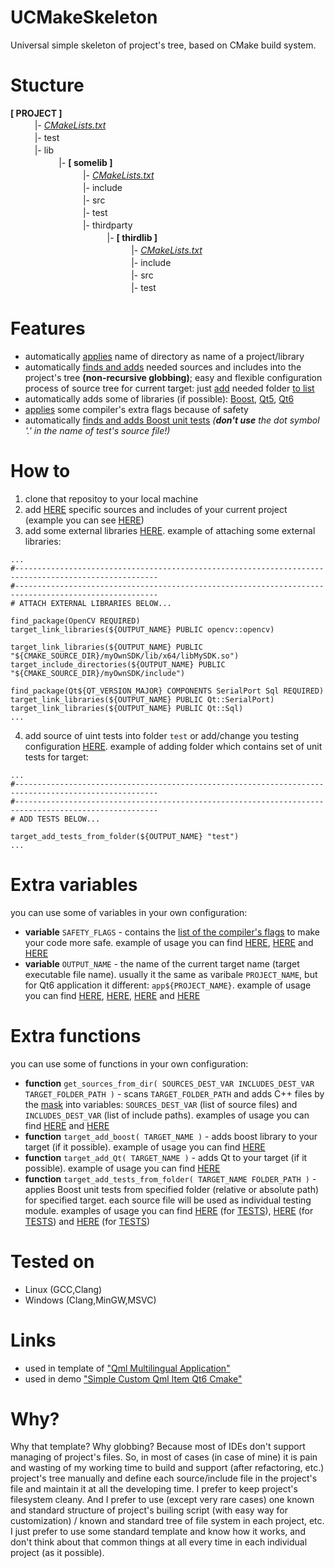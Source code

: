 # UCMakeSkeleton
Universal simple skeleton of project's tree, based on CMake build system.

# Stucture
**[ PROJECT ]**
<br/>ㅤㅤㅤ|- *[CMakeLists.txt](CMakeLists.txt)*
<br/>ㅤㅤㅤ|- test
<br/>ㅤㅤㅤ|- lib
<br/>ㅤㅤㅤㅤㅤㅤ|- **[ somelib ]**
<br/>ㅤㅤㅤㅤㅤㅤㅤㅤㅤ|- *[CMakeLists.txt](lib/somelib/CMakeLists.txt)*
<br/>ㅤㅤㅤㅤㅤㅤㅤㅤㅤ|- include
<br/>ㅤㅤㅤㅤㅤㅤㅤㅤㅤ|- src
<br/>ㅤㅤㅤㅤㅤㅤㅤㅤㅤ|- test
<br/>ㅤㅤㅤㅤㅤㅤㅤㅤㅤ|- thirdparty
<br/>ㅤㅤㅤㅤㅤㅤㅤㅤㅤㅤㅤㅤ|- **[ thirdlib ]**
<br/>ㅤㅤㅤㅤㅤㅤㅤㅤㅤㅤㅤㅤㅤㅤㅤ|- *[CMakeLists.txt](lib/somelib/thirdparty/thirdlib/CMakeLists.txt)*
<br/>ㅤㅤㅤㅤㅤㅤㅤㅤㅤㅤㅤㅤㅤㅤㅤ|- include
<br/>ㅤㅤㅤㅤㅤㅤㅤㅤㅤㅤㅤㅤㅤㅤㅤ|- src
<br/>ㅤㅤㅤㅤㅤㅤㅤㅤㅤㅤㅤㅤㅤㅤㅤ|- test

# Features
* automatically [applies](https://github.com/R3D9477/UCMakeSkeleton/blob/main/CMakeLists.txt#L6) name of directory as name of a project/library
* automatically [finds and adds](https://github.com/R3D9477/UCMakeSkeleton/blob/main/CMakeLists.txt#L9) needed sources and includes into the project's tree **(non-recursive globbing)**; easy and flexible configuration process of source tree for current target: just [add](https://github.com/R3D9477/UCMakeSkeleton/blob/main/CMakeLists.txt#L11) needed folder [to list](https://github.com/R3D9477/UCMakeSkeleton/blob/main/CMakeLists.txt#L11)
* automatically adds some of libraries (if possible): [Boost](https://github.com/R3D9477/UCMakeSkeleton/blob/main/CMakeLists.txt#L252), [Qt5](https://github.com/R3D9477/UCMakeSkeleton/blob/main/CMakeLists.txt#L122), [Qt6](https://github.com/R3D9477/UCMakeSkeleton/blob/main/CMakeLists.txt#L122)
* [applies](https://github.com/R3D9477/UCMakeSkeleton/blob/main/CMakeLists.txt#L136) some compiler's extra flags because of safety
* automatically [finds and adds Boost unit tests](https://github.com/R3D9477/UCMakeSkeleton/blob/main/CMakeLists.txt#L269) *(**don't use** the dot symbol '.' in the name of test's source file!)*

# How to
1. clone that repositoy to your local machine
2. add [HERE](https://github.com/R3D9477/UCMakeSkeleton/blob/main/CMakeLists.txt#L11) specific sources and includes of your current project (example you can see [HERE](https://github.com/R3D9477/SimpleCustomQmlItemQt6Cmake/blob/master/CMakeLists.txt#L12))
3. add some external libraries [HERE](https://github.com/R3D9477/UCMakeSkeleton/blob/main/CMakeLists.txt#L256). example of attaching some external libraries:
```
...
#------------------------------------------------------------------------------------------------------
#------------------------------------------------------------------------------------------------------
# ATTACH EXTERNAL LIBRARIES BELOW...

find_package(OpenCV REQUIRED)
target_link_libraries(${OUTPUT_NAME} PUBLIC opencv::opencv)

target_link_libraries(${OUTPUT_NAME} PUBLIC "${CMAKE_SOURCE_DIR}/myOwnSDK/lib/x64/libMySDK.so")
target_include_directories(${OUTPUT_NAME} PUBLIC "${CMAKE_SOURCE_DIR}/myOwnSDK/include")

find_package(Qt${QT_VERSION_MAJOR} COMPONENTS SerialPort Sql REQUIRED)
target_link_libraries(${OUTPUT_NAME} PUBLIC Qt::SerialPort)
target_link_libraries(${OUTPUT_NAME} PUBLIC Qt::Sql)
...
```
4. add source of uint tests into folder `test` or add/change you testing configuration [HERE](https://github.com/R3D9477/UCMakeSkeleton/blob/main/CMakeLists.txt#L269). example of adding folder which contains set of unit tests for target:
```
...
#------------------------------------------------------------------------------------------------------
#------------------------------------------------------------------------------------------------------
# ADD TESTS BELOW...

target_add_tests_from_folder(${OUTPUT_NAME} "test")
...
```

# Extra variables
you can use some of variables in your own configuration:
* **variable** `SAFETY_FLAGS` - contains the [list of the compiler's flags](https://github.com/R3D9477/UCMakeSkeleton/blob/main/CMakeLists.txt#L143) to make your code more safe. example of usage you can find [HERE](https://github.com/R3D9477/UCMakeSkeleton/blob/main/CMakeLists.txt#L224), [HERE](https://github.com/R3D9477/UCMakeSkeleton/blob/main/lib/somelib/CMakeLists.txt#L15) and [HERE](https://github.com/R3D9477/UCMakeSkeleton/blob/main/lib/somelib/thirdparty/thirdlib/CMakeLists.txt#L15)
* **variable** `OUTPUT_NAME` - the name of the current target name (target executable file name). usually it the same as varibale `PROJECT_NAME`, but for Qt6 application it different: `app${PROJECT_NAME}`. example of usage you can find [HERE](https://github.com/R3D9477/UCMakeSkeleton/blob/main/CMakeLists.txt#L224), [HERE](https://github.com/R3D9477/UCMakeSkeleton/blob/main/CMakeLists.txt#L252), [HERE](https://github.com/R3D9477/UCMakeSkeleton/blob/main/CMakeLists.txt#L259) and [HERE](https://github.com/R3D9477/UCMakeSkeleton/blob/main/CMakeLists.txt#L269)

# Extra functions
you can use some of functions in your own configuration:
* **function** `get_sources_from_dir( SOURCES_DEST_VAR INCLUDES_DEST_VAR TARGET_FOLDER_PATH )` - scans `TARGET_FOLDER_PATH` and adds C++ files by the [mask](https://github.com/R3D9477/UCMakeSkeleton/blob/main/CMakeLists.txt#L17) into variables: `SOURCES_DEST_VAR` (list of source files) and `INCLUDES_DEST_VAR` (list of include paths). examples of usage you can find [HERE](https://github.com/R3D9477/UCMakeSkeleton/blob/main/lib/somelib/CMakeLists.txt#L8) and [HERE](https://github.com/R3D9477/UCMakeSkeleton/blob/main/lib/somelib/thirdparty/thirdlib/CMakeLists.txt#L8)
* **function** `target_add_boost( TARGET_NAME )` - adds boost library to your target (if it possible). example of usage you can find [HERE](https://github.com/R3D9477/UCMakeSkeleton/blob/main/CMakeLists.txt#L252)
* **function** `target_add_Qt( TARGET_NAME )` - adds Qt to your target (if it possible). example of usage you can find [HERE](https://github.com/R3D9477/UCMakeSkeleton/blob/main/CMakeLists.txt#L122)
* **function** `target_add_tests_from_folder( TARGET_NAME FOLDER_PATH )` - applies Boost unit tests from specified folder (relative or absolute path) for specified target. each source file will be used as individual testing module. examples of usage you can find [HERE](https://github.com/R3D9477/UCMakeSkeleton/blob/main/CMakeLists.txt#L269) (for [TESTS](https://github.com/R3D9477/UCMakeSkeleton/tree/main/test)), [HERE](https://github.com/R3D9477/UCMakeSkeleton/blob/main/lib/somelib/CMakeLists.txt#L32) (for [TESTS](https://github.com/R3D9477/UCMakeSkeleton/tree/main/lib/somelib/test)) and [HERE](https://github.com/R3D9477/UCMakeSkeleton/blob/main/lib/somelib/thirdparty/thirdlib/CMakeLists.txt#L29) (for [TESTS](https://github.com/R3D9477/UCMakeSkeleton/tree/main/lib/somelib/thirdparty/thirdlib/test))

# Tested on
* Linux (GCC,Clang)
* Windows (Clang,MinGW,MSVC)

# Links
* used in template of ["Qml Multilingual Application"](https://github.com/R3D9477/EmptyQmlMuiApp)
* used in demo ["Simple Custom Qml Item Qt6 Cmake"](https://github.com/R3D9477/SimpleCustomQmlItemQt6Cmake)

# Why?
Why that template? Why globbing? Because most of IDEs don't support managing of project's files. So, in most of cases (in case of mine) it is pain and wasting of my working time to build and support (after refactoring, etc.) project's tree manually and define each source/include file in the project's file and maintain it at all the developing time. I prefer to keep project's filesystem cleany. And I prefer to use (except very rare cases) one known and standard structure of project's builing script (with easy way for customization) / known and standard tree of file system in each project, etc. I just prefer to use some standard template and know how it works, and don't think about that common things at all every time in each individual project (as it possible).
